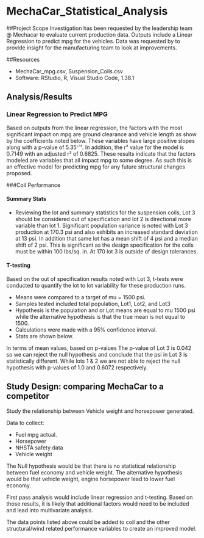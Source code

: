 # MechaCar_Statistical_Analysis

##Project Scope
Investigation has been requested by the leadership team @ Mechacar to evaluate current production data.  Outputs include a Linear Regression to predict mpg for the vehicles.  Data was requested by to provide insight for the manufacturing team to look at improvements.  

##Resources
- MechaCar_mpg.csv, Suspension_Coils.csv
- Software: RStudio, R, Visual Studio Code, 1.38.1


## Analysis/Results

### Linear Regression to Predict MPG
Based on  outputs from the linear regression, the factors with the most significant impact on mpg are ground clearance and vehicle length as show by the coefficients noted below.  These variables have large positive slopes along with a p-value of 5.35⁻¹¹.  In addition, the r² value for the model is 0.7149 with an adjusted r² of      0.6825. These results indicate that the factors modeled are variables that all impact mpg to some degree. As such this is an effective model for predicting mpg for any future structural changes proposed.


###Coil Performance 
#### Summary Stats
- Reviewing the lot and summary statistics for the suspension coils, Lot 3 should be considered out of specification and lot 2 is directional more variable than lot 1. Significant population variance is noted with Lot 3 production at 170.3 psi  and also exhibits an increased standard deviation at 13 psi.  In addition that same lot has a mean shift of 4 psi and a median shift of 2 psi.  This is significant as the design specification for the coils must be within 100 lbs/sq. in.  At 170 lot 3 is outside of design tolerances. 

#### T-testing 
Based on the out of specification results noted with Lot 3, t-tests were conducted to quantify the lot to lot variability for these production runs.  
- Means were compared to a target of mu = 1500 psi.
- Samples tested included total population, Lot1, Lot2, and Lot3
- Hypothesis is the population and or Lot means are equal to mu 1500 psi while the alternative hypothesis is that the true mean is not equal to 1500.
- Calculations were made with a 95% confidence interval.
- Stats are shown below.

In terms of mean values, based on p-values The p-value of Lot 3 is 0.042 so we can reject the null hypothesis and conclude that the psi in Lot 3 is statistically different. While lots 1 & 2 we are not able to reject the null hypothesis with p-values of 1.0 and 0.6072 respectively.


## Study Design: comparing MechaCar to a competitor
Study the relationship between Vehicle weight and horsepower generated.

Data to collect:
- Fuel mpg actual.
- Horsepower
- NHSTA safety data
- Vehicle weight

The Null hypothesis would be that there is no statistical relationship between fuel economy and vehicle weight.  The alternative hypothesis would be that vehicle weight, engine horsepower lead to lower fuel economy.

First pass analysis would include linear regression and t-testing.  Based on those results, it is likely that additional factors would need to be included and lead into multivariate analysis. 

The data points listed above could be added to coil and the other structural/wind related performance variables to create an improved model. 












